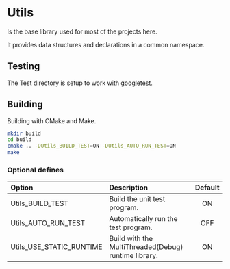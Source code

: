 # Utils

Is the base library used for most of the projects here.

It provides data structures and declarations in a common namespace.

## Testing

The Test directory is setup to work with [googletest](https://github.com/google/googletest).

## Building

Building with CMake and Make.

```sh
mkdir build
cd build
cmake .. -DUtils_BUILD_TEST=ON -DUtils_AUTO_RUN_TEST=ON
make
```

### Optional defines

| Option                   | Description                                          | Default |
| :----------------------- | :--------------------------------------------------- | :-----: |
| Utils_BUILD_TEST         | Build the unit test program.                         |   ON    |
| Utils_AUTO_RUN_TEST      | Automatically run the test program.                  |   OFF   |
| Utils_USE_STATIC_RUNTIME | Build with the MultiThreaded(Debug) runtime library. |   ON    |
